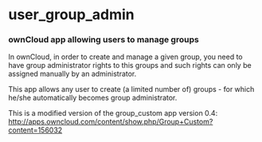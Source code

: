 user_group_admin
================
### ownCloud app allowing users to manage groups

In ownCloud, in order to create and manage a given group, you need to have group administrator rights to this groups and such rights can only be assigned manually by an administrator.

This app allows any user to create (a limited number of) groups - for which he/she automatically becomes group administrator.

This is a modified version of the group_custom app version 0.4:
http://apps.owncloud.com/content/show.php/Group+Custom?content=156032
